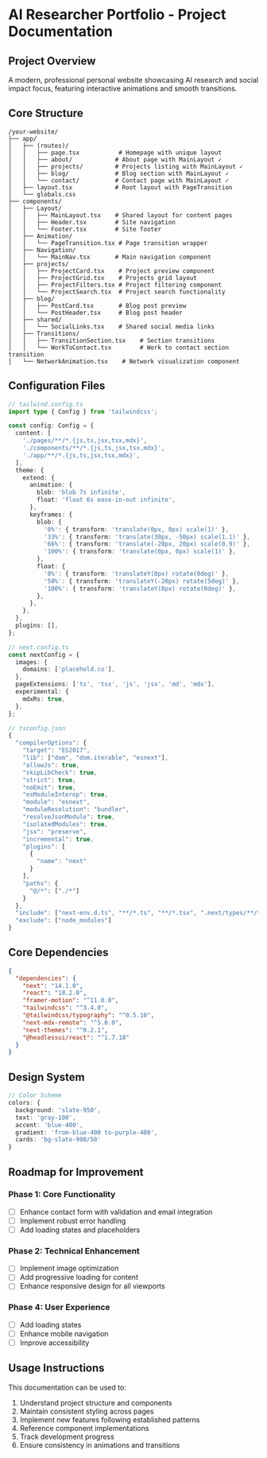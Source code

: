 # AI Researcher Portfolio - Project Documentation

## Project Overview
A modern, professional personal website showcasing AI research and social impact focus, featuring interactive animations and smooth transitions.

## Core Structure
```
/your-website/
├── app/                    
│   ├── (routes)/          
│   │   ├── page.tsx           # Homepage with unique layout
│   │   ├── about/            # About page with MainLayout ✓
│   │   ├── projects/         # Projects listing with MainLayout ✓
│   │   ├── blog/             # Blog section with MainLayout ✓
│   │   └── contact/          # Contact page with MainLayout ✓
│   ├── layout.tsx            # Root layout with PageTransition
│   └── globals.css        
├── components/            
│   ├── Layout/           
│   │   ├── MainLayout.tsx    # Shared layout for content pages
│   │   ├── Header.tsx        # Site navigation
│   │   └── Footer.tsx        # Site footer
│   ├── Animation/         
│   │   └── PageTransition.tsx # Page transition wrapper
│   ├── Navigation/
│   │   └── MainNav.tsx       # Main navigation component
│   ├── projects/          
│   │   ├── ProjectCard.tsx    # Project preview component
│   │   ├── ProjectGrid.tsx    # Projects grid layout
│   │   ├── ProjectFilters.tsx # Project filtering component
│   │   └── ProjectSearch.tsx  # Project search functionality
│   ├── blog/              
│   │   ├── PostCard.tsx       # Blog post preview
│   │   └── PostHeader.tsx     # Blog post header
│   ├── shared/
│   │   └── SocialLinks.tsx    # Shared social media links
│   ├── Transitions/
│   │   ├── TransitionSection.tsx    # Section transitions
│   │   └── WorkToContact.tsx        # Work to contact section transition
│   └── NetworkAnimation.tsx    # Network visualization component
```

## Configuration Files
```typescript
// tailwind.config.ts
import type { Config } from 'tailwindcss';

const config: Config = {
  content: [
    './pages/**/*.{js,ts,jsx,tsx,mdx}',
    './components/**/*.{js,ts,jsx,tsx,mdx}',
    './app/**/*.{js,ts,jsx,tsx,mdx}',
  ],
  theme: {
    extend: {
      animation: {
        blob: 'blob 7s infinite',
        float: 'float 6s ease-in-out infinite',
      },
      keyframes: {
        blob: {
          '0%': { transform: 'translate(0px, 0px) scale(1)' },
          '33%': { transform: 'translate(30px, -50px) scale(1.1)' },
          '66%': { transform: 'translate(-20px, 20px) scale(0.9)' },
          '100%': { transform: 'translate(0px, 0px) scale(1)' },
        },
        float: {
          '0%': { transform: 'translateY(0px) rotate(0deg)' },
          '50%': { transform: 'translateY(-20px) rotate(5deg)' },
          '100%': { transform: 'translateY(0px) rotate(0deg)' },
        },
      },
    },
  },
  plugins: [],
};

// next.config.ts
const nextConfig = {
  images: {
    domains: ['placehold.co'],
  },
  pageExtensions: ['ts', 'tsx', 'js', 'jsx', 'md', 'mdx'],
  experimental: {
    mdxRs: true,
  },
};

// tsconfig.json
{
  "compilerOptions": {
    "target": "ES2017",
    "lib": ["dom", "dom.iterable", "esnext"],
    "allowJs": true,
    "skipLibCheck": true,
    "strict": true,
    "noEmit": true,
    "esModuleInterop": true,
    "module": "esnext",
    "moduleResolution": "bundler",
    "resolveJsonModule": true,
    "isolatedModules": true,
    "jsx": "preserve",
    "incremental": true,
    "plugins": [
      {
        "name": "next"
      }
    ],
    "paths": {
      "@/*": ["./*"]
    }
  },
  "include": ["next-env.d.ts", "**/*.ts", "**/*.tsx", ".next/types/**/*.ts"],
  "exclude": ["node_modules"]
}
```

## Core Dependencies
```json
{
  "dependencies": {
    "next": "14.1.0",
    "react": "18.2.0",
    "framer-motion": "^11.0.0",
    "tailwindcss": "^3.4.0",
    "@tailwindcss/typography": "^0.5.10",
    "next-mdx-remote": "^5.0.0",
    "next-themes": "^0.2.1",
    "@headlessui/react": "^1.7.18"
  }
}
```

## Design System
```typescript
// Color Scheme
colors: {
  background: 'slate-950',
  text: 'gray-100',
  accent: 'blue-400',
  gradient: 'from-blue-400 to-purple-400',
  cards: 'bg-slate-900/50'
}
```

## Roadmap for Improvement

### Phase 1: Core Functionality
- [ ] Enhance contact form with validation and email integration
- [ ] Implement robust error handling
- [ ] Add loading states and placeholders

### Phase 2: Technical Enhancement
- [ ] Implement image optimization
- [ ] Add progressive loading for content
- [ ] Enhance responsive design for all viewports

### Phase 4: User Experience
- [ ] Add loading states
- [ ] Enhance mobile navigation
- [ ] Improve accessibility

## Usage Instructions
This documentation can be used to:
1. Understand project structure and components
2. Maintain consistent styling across pages
3. Implement new features following established patterns
4. Reference component implementations
5. Track development progress
6. Ensure consistency in animations and transitions

